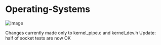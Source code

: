 # Operating-Systems

![image](https://user-images.githubusercontent.com/82328705/211113448-df6c93b4-7d92-45d9-a692-234ec74b307f.png)


Changes currently made only to kernel_pipe.c and kernel_dev.h
Update: half of socket tests are now OK
